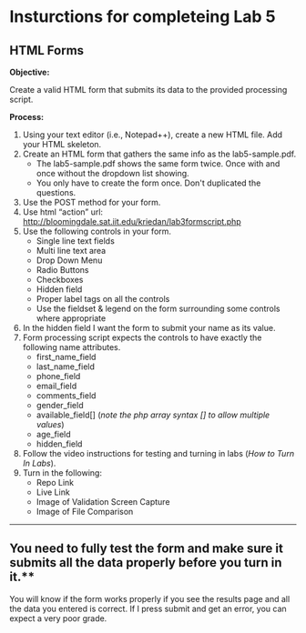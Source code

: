 # Insturctions for completeing Lab 5 
## HTML Forms

**Objective:**

Create a valid HTML form that submits its data to the provided processing script. 

**Process:**
1. Using your text editor (i.e., Notepad++), create a new HTML file. Add your HTML skeleton. 
1. Create an HTML form that gathers the same info as the lab5-sample.pdf.
    * The lab5-sample.pdf shows the same form twice. Once with and once without the dropdown list showing.
    * You only have to create the form once. Don't duplicated the questions. 
1. Use the POST method for your form.
1. Use html “action” url: http://bloomingdale.sat.iit.edu/kriedan/lab3formscript.php
1. Use the following controls in your form.
    * Single line text fields
    * Multi line text area
    * Drop Down Menu
    * Radio Buttons
    * Checkboxes
    * Hidden field
    * Proper label tags on all the controls
    * Use the fieldset & legend on the form surrounding some controls where appropriate
1. In the hidden field I want the form to submit your name as its value.
1. Form processing script expects the controls to have exactly the following name attributes.
    * first_name_field
    * last_name_field
    * phone_field
    * email_field
    * comments_field
    * gender_field
    * available_field[] (*note the php array syntax [] to allow multiple values*)
    * age_field
    * hidden_field
1. Follow the video instructions for testing and turning in labs (*How to Turn In Labs*). 
1. Turn in the following:
    * Repo Link
    * Live Link
    * Image of Validation Screen Capture
    * Image of File Comparison
***
## You need to fully test the form and make sure it submits all the data properly before you turn in it.**
You will know if the form works properly if you see the results page and all the data you entered is correct. If I press submit and get an error, you can expect a very poor grade.
  


